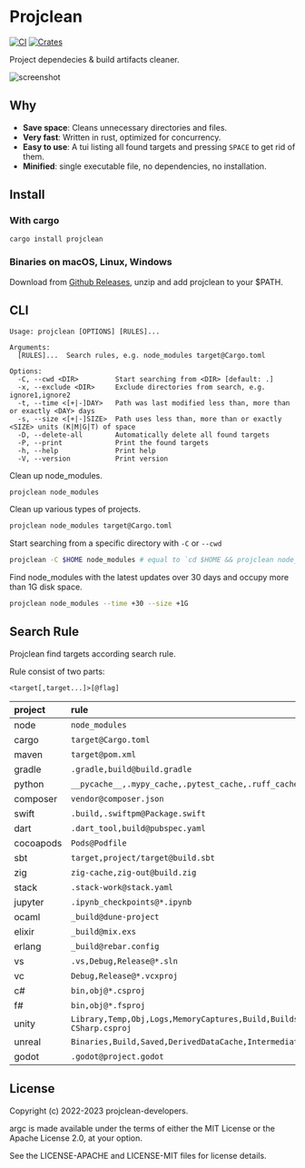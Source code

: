 # Projclean

[![CI](https://github.com/sigoden/projclean/actions/workflows/ci.yaml/badge.svg)](https://github.com/sigoden/projclean/actions/workflows/ci.yaml)
[![Crates](https://img.shields.io/crates/v/projclean.svg)](https://crates.io/crates/projclean)

Project dependecies & build artifacts cleaner.

![screenshot](https://user-images.githubusercontent.com/4012553/192139216-6d76ea7b-6163-471a-b5bb-07ef465aa5b5.gif)

## Why

- **Save space**: Cleans unnecessary directories and files.
- **Very fast**: Written in rust, optimized for concurrency.
- **Easy to use**: A tui listing all found targets and pressing `SPACE` to get rid of them.
- **Minified**: single executable file, no dependencies, no installation.

## Install

### With cargo

```
cargo install projclean
```

### Binaries on macOS, Linux, Windows

Download from [Github Releases](https://github.com/sigoden/projclean/releases), unzip and add projclean to your $PATH.

## CLI

```
Usage: projclean [OPTIONS] [RULES]...

Arguments:
  [RULES]...  Search rules, e.g. node_modules target@Cargo.toml

Options:
  -C, --cwd <DIR>         Start searching from <DIR> [default: .]
  -x, --exclude <DIR>     Exclude directories from search, e.g. ignore1,ignore2
  -t, --time <[+|-]DAY>   Path was last modified less than, more than or exactly <DAY> days
  -s, --size <[+|-]SIZE>  Path uses less than, more than or exactly <SIZE> units (K|M|G|T) of space
  -D, --delete-all        Automatically delete all found targets
  -P, --print             Print the found targets
  -h, --help              Print help
  -V, --version           Print version
```

Clean up node_modules.

```sh
projclean node_modules
```

Clean up various types of projects.

```sh
projclean node_modules target@Cargo.toml
```

Start searching from a specific directory with `-C` or `--cwd`

```sh
projclean -C $HOME node_modules # equal to `cd $HOME && projclean node_modules`
```

Find node_modules with the latest updates over 30 days and occupy more than 1G disk space.
```sh
projclean node_modules --time +30 --size +1G
```

## Search Rule

Projclean find targets according search rule.

Rule consist of two parts:

```
<target[,target...]>[@flag]
```

| project   | rule                                                                       |
| :-------- | :------------------------------------------------------------------------- |
| node      | `node_modules`                                                             |
| cargo     | `target@Cargo.toml`                                                        |
| maven     | `target@pom.xml`                                                           |
| gradle    | `.gradle,build@build.gradle`                                               |
| python    | `__pycache__,.mypy_cache,.pytest_cache,.ruff_cache,.tox@*.py`              |
| composer  | `vendor@composer.json`                                                     |
| swift     | `.build,.swiftpm@Package.swift`                                            |
| dart      | `.dart_tool,build@pubspec.yaml`                                            |
| cocoapods | `Pods@Podfile`                                                             |
| sbt       | `target,project/target@build.sbt`                                          |
| zig       | `zig-cache,zig-out@build.zig`                                              |
| stack     | `.stack-work@stack.yaml`                                                   |
| jupyter   | `.ipynb_checkpoints@*.ipynb`                                               |
| ocaml     | `_build@dune-project`                                                      |
| elixir    | `_build@mix.exs`                                                           |
| erlang    | `_build@rebar.config`                                                      |
| vs        | `.vs,Debug,Release@*.sln`                                                  |
| vc        | `Debug,Release@*.vcxproj`                                                  |
| c#        | `bin,obj@*.csproj`                                                         |
| f#        | `bin,obj@*.fsproj`                                                         |
| unity     | `Library,Temp,Obj,Logs,MemoryCaptures,Build,Builds@Assembly-CSharp.csproj` |
| unreal    | `Binaries,Build,Saved,DerivedDataCache,Intermediate@*.uproject`            |
| godot     | `.godot@project.godot`                                                     |

## License

Copyright (c) 2022-2023 projclean-developers.

argc is made available under the terms of either the MIT License or the Apache License 2.0, at your option.

See the LICENSE-APACHE and LICENSE-MIT files for license details.